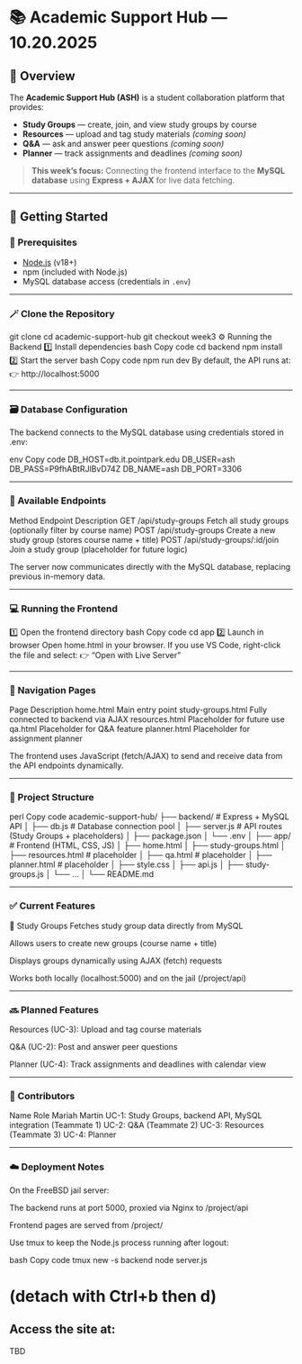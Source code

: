 # 📚 Academic Support Hub — 10.20.2025

## 📌 Overview

The **Academic Support Hub (ASH)** is a student collaboration platform that provides:

- **Study Groups** — create, join, and view study groups by course  
- **Resources** — upload and tag study materials *(coming soon)*  
- **Q&A** — ask and answer peer questions *(coming soon)*  
- **Planner** — track assignments and deadlines *(coming soon)*  

> **This week’s focus:** Connecting the frontend interface to the **MySQL database** using **Express + AJAX** for live data fetching.

---

## 🚀 Getting Started

### 🧰 Prerequisites
- [Node.js](https://nodejs.org/) (v18+)
- npm (included with Node.js)
- MySQL database access (credentials in `.env`)

---

### 🪄 Clone the Repository

git clone <repo-url>
cd academic-support-hub
git checkout week3
⚙️ Running the Backend
1️⃣ Install dependencies
bash
Copy code
cd backend
npm install
2️⃣ Start the server
bash
Copy code
npm run dev
By default, the API runs at:
👉 http://localhost:5000

---

### 🗃️ Database Configuration
The backend connects to the MySQL database using credentials stored in .env:

env
Copy code
DB_HOST=db.it.pointpark.edu
DB_USER=ash
DB_PASS=P9fhABtRJlBvD74Z
DB_NAME=ash
DB_PORT=3306

---

### 🔌 Available Endpoints

Method	Endpoint	Description
GET	/api/study-groups	Fetch all study groups (optionally filter by course name)
POST	/api/study-groups	Create a new study group (stores course name + title)
POST	/api/study-groups/:id/join	Join a study group (placeholder for future logic)

The server now communicates directly with the MySQL database, replacing previous in-memory data.

---
### 💻 Running the Frontend

1️⃣ Open the frontend directory
bash
Copy code
cd app
2️⃣ Launch in browser
Open home.html in your browser.
If you use VS Code, right-click the file and select:
👉 “Open with Live Server”

---

### 🧭 Navigation Pages

Page	Description
home.html	Main entry point
study-groups.html	Fully connected to backend via AJAX
resources.html	Placeholder for future use
qa.html	Placeholder for Q&A feature
planner.html	Placeholder for assignment planner

The frontend uses JavaScript (fetch/AJAX) to send and receive data from the API endpoints dynamically.


---
### 📂 Project Structure
perl
Copy code
academic-support-hub/
├── backend/              # Express + MySQL API
│   ├── db.js             # Database connection pool
│   ├── server.js         # API routes (Study Groups + placeholders)
│   ├── package.json
│   └── .env
│
├── app/                  # Frontend (HTML, CSS, JS)
│   ├── home.html
│   ├── study-groups.html
│   ├── resources.html    # placeholder
│   ├── qa.html           # placeholder
│   ├── planner.html      # placeholder
│   ├── style.css
│   ├── api.js
│   ├── study-groups.js
│   └── ...
│
└── README.md

---
### ✅ Current Features

🧩 Study Groups
Fetches study group data directly from MySQL

Allows users to create new groups (course name + title)

Displays groups dynamically using AJAX (fetch) requests

Works both locally (localhost:5000) and on the jail (/project/api)

---
### 🔜 Planned Features
Resources (UC-3): Upload and tag course materials

Q&A (UC-2): Post and answer peer questions

Planner (UC-4): Track assignments and deadlines with calendar view

---
### 👥 Contributors
Name	Role
Mariah Martin	UC-1: Study Groups, backend API, MySQL integration
(Teammate 1)	UC-2: Q&A
(Teammate 2)	UC-3: Resources
(Teammate 3)	UC-4: Planner

---
### ☁️ Deployment Notes
On the FreeBSD jail server:

The backend runs at port 5000, proxied via Nginx to /project/api

Frontend pages are served from /project/

Use tmux to keep the Node.js process running after logout:

bash
Copy code
tmux new -s backend
node server.js
# (detach with Ctrl+b then d)

## Access the site at:
TBD